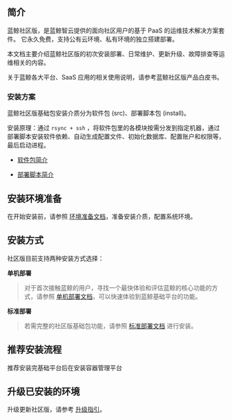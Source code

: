 ## 简介

蓝鲸社区版，是蓝鲸智云提供的面向社区用户的基于 PaaS 的运维技术解决方案套件。 它永久免费，支持公有云环境、私有环境的独立搭建部署。

本文档主要介绍蓝鲸社区版的初次安装部署、日常维护、更新升级、故障排查等运维相关的内容。

关于蓝鲸各大平台、SaaS 应用的相关使用说明，请参考蓝鲸社区版产品白皮书。

### 安装方案

蓝鲸社区版基础包安装介质分为软件包 (src)、部署脚本包 (install)。

安装原理：通过 `rsync + ssh` ，将软件包里的各模块按需分发到指定机器，通过部署脚本安装软件依赖、自动生成配置文件、初始化数据库、配置账户和权限等，最后启动进程。

* [软件包简介](./基础包安装/软件包简介/src_overview.md)

* [部署脚本简介](./部署脚本/intro.md)

## 安装环境准备

在开始安装前，请参照 [环境准备文档](./基础包安装/环境准备/get_ready.md)，准备安装介质，配置系统环境。

## 安装方式

社区版目前支持两种安装方式选择：

**单机部署**
  >对于首次接触蓝鲸的用户，寻找一个最快体验和评估蓝鲸的核心功能的方式，请参照 [单机部署文档](./基础包安装/单机部署/install_on_single_host.md)，可以快速体验到蓝鲸基础平台的功能。

**标准部署**
>若需完整的社区版基础包功能，请参照 [标准部署文档](./基础包安装/多机部署/quick_install.md) 进行安装。

## 推荐安装流程

推荐安装完基础平台后在安装容器管理平台

## 升级已安装的环境

升级更新社区版，请参考 [升级指引](./升级指引/update2V4.1/cev31_v41.md)。
